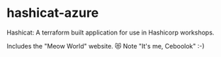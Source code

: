 # hashicat-azure
Hashicat: A terraform built application for use in Hashicorp workshops.

Includes the "Meow World" website. 😻
Note "It's me, Ceboolok" :-)
